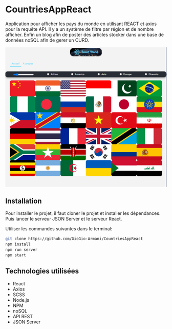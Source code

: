 # CountriesAppReact

Application pour afficher les pays du monde en utilisant REACT et axios pour la requête API. Il y a un système de filtre par région et de nombre afficher.
Enfin un blog afin de poster des articles stocker dans une base de données noSQL afin de gerer un CURD.

![Screenshot](./src/assets/img/screen.png)

## Installation

Pour installer le projet, il faut cloner le projet et installer les dépendances.
Puis lancer le serveur JSON Server et le serveur React.

Utiliser les commandes suivantes dans le terminal:

```bash
git clone https://github.com/GioGio-Armani/CountriesAppReact
npm install
npm run server
npm start
```

## Technologies utilisées

- React
- Axios
- SCSS
- Node.js
- NPM
- noSQL
- API REST
- JSON Server
